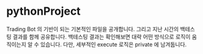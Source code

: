# pythonProject
 
Trading Bot 의 기반이 되는 기본적인 파일을 공개합니다.
그리고 지난 시간의 백테스팅 결과를 함께 공유합니다.
백테스팅 결과는 확인해보면 대략 어떤 방식으로 로직이 움직이는지 알 수 있습니다.
다만, 세부적인 execute 로직은 private 에 남겨둡니다.
